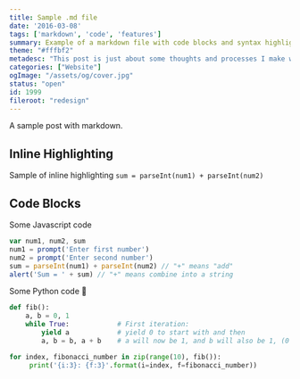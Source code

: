 ```yaml
---
title: Sample .md file
date: '2016-03-08'
tags: ['markdown', 'code', 'features']
summary: Example of a markdown file with code blocks and syntax highlighting
theme: "#fffbf2"
metadesc: "This post is just about some thoughts and processes I make whilst designing a website. As the saying goes you are your own worst critic."
categories: ["Website"]
ogImage: "/assets/og/cover.jpg"
status: "open"
id: 1999
fileroot: "redesign"
---
```


A sample post with markdown.

## Inline Highlighting

Sample of inline highlighting `sum = parseInt(num1) + parseInt(num2)`

## Code Blocks

Some Javascript code

```javascript
var num1, num2, sum
num1 = prompt('Enter first number')
num2 = prompt('Enter second number')
sum = parseInt(num1) + parseInt(num2) // "+" means "add"
alert('Sum = ' + sum) // "+" means combine into a string
```

Some Python code 🐍

```python
def fib():
    a, b = 0, 1
    while True:            # First iteration:
        yield a            # yield 0 to start with and then
        a, b = b, a + b    # a will now be 1, and b will also be 1, (0 + 1)

for index, fibonacci_number in zip(range(10), fib()):
     print('{i:3}: {f:3}'.format(i=index, f=fibonacci_number))
```
